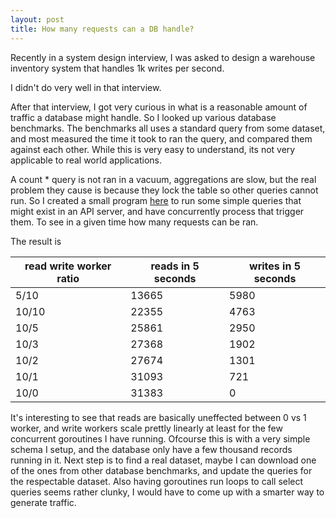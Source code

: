 ```yaml
---
layout: post
title: How many requests can a DB handle?
---
```


Recently in a system design interview, I was asked to design a warehouse inventory system that handles 1k writes per second.  

I didn't do very well in that interview.


After that interview, I got very curious in what is a reasonable amount of traffic a database might handle. So I looked up various database benchmarks. The benchmarks all uses a standard query from some dataset, and most measured the time it took to ran the query, and compared them against each other. While this is very easy to understand, its not very applicable to real world applications.  

A count * query is not ran in a vacuum, aggregations are slow, but the real problem they cause is because they lock the table so other queries cannot run. So I created a small program [here](https://github.com/peter9207/dbcompare) to run some simple queries that might exist in an API server, and have concurrently process that trigger them. To see in a given time how many requests can be ran. 

The result is 

| read write worker ratio | reads in 5 seconds | writes in 5 seconds|
| ---------------- | ------------------- | -------------------- |
|5/10 | 13665 | 5980 |
|10/10 | 22355 | 4763|
|10/5 | 25861 | 2950| 
|10/3 | 27368 | 1902| 
|10/2 | 27674| 1301| 
|10/1 | 31093| 721 | 
|10/0 | 31383 | 0 | 


It's interesting to see that reads are basically uneffected between 0 vs 1 worker, and write workers scale prettly linearly at least for the few concurrent goroutines I have running. 
Ofcourse this is with a very simple schema I setup, and the database only have a few thousand records running in it. Next step is to find a real dataset, maybe I can download one of the ones from other database benchmarks, and update the queries for the respectable dataset. Also having goroutines run loops to call select queries seems rather clunky, I would have to come up with a smarter way to generate traffic. 

 

